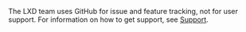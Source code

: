 The LXD team uses GitHub for issue and feature tracking, not for user support.
For information on how to get support, see [Support](https://linuxcontainers.org/lxd/docs/master/support/).
